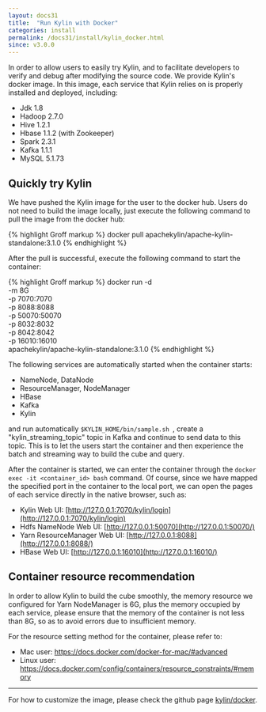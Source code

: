 ```yaml
---
layout: docs31
title:  "Run Kylin with Docker"
categories: install
permalink: /docs31/install/kylin_docker.html
since: v3.0.0
---
```


In order to allow users to easily try Kylin, and to facilitate developers to verify and debug after modifying the source code. We provide Kylin's docker image. In this image, each service that Kylin relies on is properly installed and deployed, including:

- Jdk 1.8
- Hadoop 2.7.0
- Hive 1.2.1
- Hbase 1.1.2 (with Zookeeper)
- Spark 2.3.1
- Kafka 1.1.1
- MySQL 5.1.73

## Quickly try Kylin

We have pushed the Kylin image for the user to the docker hub. Users do not need to build the image locally, just execute the following command to pull the image from the docker hub: 

{% highlight Groff markup %}
docker pull apachekylin/apache-kylin-standalone:3.1.0
{% endhighlight %}

After the pull is successful, execute the following command to start the container: 

{% highlight Groff markup %}
docker run -d \
-m 8G \
-p 7070:7070 \
-p 8088:8088 \
-p 50070:50070 \
-p 8032:8032 \
-p 8042:8042 \
-p 16010:16010 \
apachekylin/apache-kylin-standalone:3.1.0
{% endhighlight %}

The following services are automatically started when the container starts: 

- NameNode, DataNode
- ResourceManager, NodeManager
- HBase
- Kafka
- Kylin

and run automatically `$KYLIN_HOME/bin/sample.sh `, create a "kylin_streaming_topic" topic in Kafka and continue to send data to this topic. This is to let the users start the container and then experience the batch and streaming way to build the cube and query.

After the container is started, we can enter the container through the `docker exec -it <container_id> bash` command. Of course, since we have mapped the specified port in the container to the local port, we can open the pages of each service directly in the native browser, such as: 

- Kylin Web UI: [http://127.0.0.1:7070/kylin/login](http://127.0.0.1:7070/kylin/login)
- Hdfs NameNode Web UI: [http://127.0.0.1:50070](http://127.0.0.1:50070/)
- Yarn ResourceManager Web UI: [http://127.0.0.1:8088](http://127.0.0.1:8088/)
- HBase Web UI: [http://127.0.0.1:16010](http://127.0.0.1:16010/)

## Container resource recommendation

In order to allow Kylin to build the cube smoothly, the memory resource we configured for Yarn NodeManager is 6G, plus the memory occupied by each service, please ensure that the memory of the container is not less than 8G, so as to avoid errors due to insufficient memory.

For the resource setting method for the container, please refer to:

- Mac user: <https://docs.docker.com/docker-for-mac/#advanced>
- Linux user: <https://docs.docker.com/config/containers/resource_constraints/#memory>

---

For how to customize the image, please check the github page [kylin/docker](https://github.com/apache/kylin/tree/master/docker/).